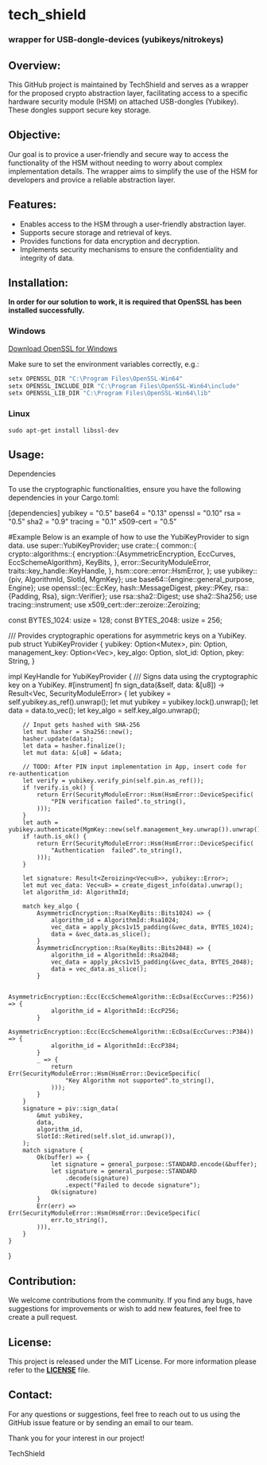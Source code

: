 ﻿# tech_shield 
### wrapper for USB-dongle-devices (yubikeys/nitrokeys)
 
## Overview:

This GitHub project is maintained by TechShield and serves as a wrapper for the proposed crypto abstraction layer, facilitating access to a specific hardware security module (HSM) on attached USB-dongles (Yubikey). These dongles support secure key storage.

## Objective:

Our goal is to provice a user-friendly and secure way to access the functionality of the HSM without needing to worry about complex implementation details. The wrapper aims to simplify the use of the HSM for developers and provice a reliable abstraction layer.

## Features:

- Enables access to the HSM through a user-friendly abstraction layer.
- Supports secure storage and retrieval of keys.
- Provides functions for data encryption and decryption.
- Implements security mechanisms to ensure the confidentiality and integrity of data.

## Installation:

**In order for our solution to work, it is required that OpenSSL has been installed successfully.**

### Windows
[Download OpenSSL for Windows](https://www.heise.de/download/product/win32-openssl-47316/download/danke?id=eb9acc71-f52c-4329-a3cf-cf9bd9172d8c)

Make sure to set the environment variables correctly, e.g.: 

```sh
setx OPENSSL_DIR "C:\Program Files\OpenSSL-Win64"
setx OPENSSL_INCLUDE_DIR "C:\Program Files\OpenSSL-Win64\include"
setx OPENSSL_LIB_DIR "C:\Program Files\OpenSSL-Win64\lib"
```

### Linux

```
sudo apt-get install libssl-dev
```

## Usage:

Dependencies

To use the cryptographic functionalities, ensure you have the following dependencies in your Cargo.toml:

[dependencies]
yubikey = "0.5"
base64 = "0.13"
openssl = "0.10"
rsa = "0.5"
sha2 = "0.9"
tracing = "0.1"
x509-cert = "0.5"



#Example
Below is an example of how to use the YubiKeyProvider to sign data.
use super::YubiKeyProvider;
use crate::{
    common::{
        crypto::algorithms::{
            encryption::{AsymmetricEncryption, EccCurves, EccSchemeAlgorithm},
            KeyBits,
        },
        error::SecurityModuleError,
        traits::key_handle::KeyHandle,
    },
    hsm::core::error::HsmError,
};
use yubikey::{piv, AlgorithmId, SlotId, MgmKey};
use base64::{engine::general_purpose, Engine};
use openssl::{ec::EcKey, hash::MessageDigest, pkey::PKey, rsa::{Padding, Rsa}, sign::Verifier};
use rsa::sha2::Digest;
use sha2::Sha256;
use tracing::instrument;
use x509_cert::der::zeroize::Zeroizing;

const BYTES_1024: usize = 128;
const BYTES_2048: usize = 256;

/// Provides cryptographic operations for asymmetric keys on a YubiKey.
pub struct YubiKeyProvider {
    yubikey: Option<Mutex<YubiKey>>,
    pin: Option<String>,
    management_key: Option<Vec<u8>>,
    key_algo: Option<AsymmetricEncryption>,
    slot_id: Option<u8>,
    pkey: String,
}

impl KeyHandle for YubiKeyProvider {
    /// Signs data using the cryptographic key on a YubiKey.
    #[instrument]
    fn sign_data(&self, data: &[u8]) -> Result<Vec<u8>, SecurityModuleError> {
        let yubikey = self.yubikey.as_ref().unwrap();
        let mut yubikey = yubikey.lock().unwrap();
        let data = data.to_vec();
        let key_algo = self.key_algo.unwrap();

        // Input gets hashed with SHA-256
        let mut hasher = Sha256::new();
        hasher.update(data);
        let data = hasher.finalize();
        let mut data: &[u8] = &data;

        // TODO: After PIN input implementation in App, insert code for re-authentication
        let verify = yubikey.verify_pin(self.pin.as_ref());
        if !verify.is_ok() {
            return Err(SecurityModuleError::Hsm(HsmError::DeviceSpecific(
                "PIN verification failed".to_string(),
            )));
        }
        let auth = yubikey.authenticate(MgmKey::new(self.management_key.unwrap()).unwrap());
        if !auth.is_ok() {
            return Err(SecurityModuleError::Hsm(HsmError::DeviceSpecific(
                "Authentication  failed".to_string(),
            )));
        }

        let signature: Result<Zeroizing<Vec<u8>>, yubikey::Error>;
        let mut vec_data: Vec<u8> = create_digest_info(data).unwrap();
        let algorithm_id: AlgorithmId;

        match key_algo {
            AsymmetricEncryption::Rsa(KeyBits::Bits1024) => {
                algorithm_id = AlgorithmId::Rsa1024;
                vec_data = apply_pkcs1v15_padding(&vec_data, BYTES_1024);
                data = &vec_data.as_slice();
            }
            AsymmetricEncryption::Rsa(KeyBits::Bits2048) => {
                algorithm_id = AlgorithmId::Rsa2048;
                vec_data = apply_pkcs1v15_padding(&vec_data, BYTES_2048);
                data = vec_data.as_slice();
            }

            AsymmetricEncryption::Ecc(EccSchemeAlgorithm::EcDsa(EccCurves::P256)) => {
                algorithm_id = AlgorithmId::EccP256;
            }
            AsymmetricEncryption::Ecc(EccSchemeAlgorithm::EcDsa(EccCurves::P384)) => {
                algorithm_id = AlgorithmId::EccP384;
            }
            _ => {
                return Err(SecurityModuleError::Hsm(HsmError::DeviceSpecific(
                    "Key Algorithm not supported".to_string(),
                )));
            }
        }
        signature = piv::sign_data(
            &mut yubikey,
            data,
            algorithm_id,
            SlotId::Retired(self.slot_id.unwrap()),
        );
        match signature {
            Ok(buffer) => {
                let signature = general_purpose::STANDARD.encode(&buffer);
                let signature = general_purpose::STANDARD
                    .decode(signature)
                    .expect("Failed to decode signature");
                Ok(signature)
            }
            Err(err) => Err(SecurityModuleError::Hsm(HsmError::DeviceSpecific(
                err.to_string(),
            ))),
        }
    }
}





## Contribution:

We welcome contributions from the community. If you find any bugs, have suggestions for improvements or wish to add new features, feel free to create a pull request.

## License:

This project is released under the MIT License. For more information please refer to the [__LICENSE__](./LICENSE.md) file.

## Contact:

For any questions or suggestions, feel free to reach out to us using the GitHub issue feature or by sending an email to our team.

Thank you for your interest in our project!

TechShield
